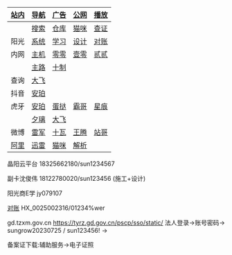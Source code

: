 |[站内](https://zian.netlify.app/other/web.html)|[导航](https://zian.netlify.app/other/web.html)|[广告](https://zian.netlify.app/other/adb.html)|[公网](https://zian.netlify.app/ipv6)|[播放](https://zian.netlify.app/other/m3u8.html)|
|-|-|-|-|-|
||[搜索](https://zian.netlify.app/other/bing.html)|[仓库](https://666937.xyz:8899/?u=http://hsck.net/&p=/)|[猫咪](http://192.168.10.211)|[查证](https://cx.mem.gov.cn/special)|
|阳光|[系统](https://hicp.sungrow-re.com)|[学习](https://edu.sungrow-re.com)|[设计](https://isolarroof.sungrowplant.com/)|[对账](http://ygfppt.sungrow-re.com:8081/login)|
|内网|[主机](http://5.mm)|[零零](http://200.mm)|[壹零](http://210.mm)|[贰贰](http://222.mm)|
||[主路](http://192.168.10.1)|[十制](http://2018287253)|||
|查询|[大飞](https://www.op.gg/summoners/kr/Hide%20on%20bush/ingame)|||
|抖音|[安珀](https://live.douyin.com/356402078496)||||
|虎牙|[安珀](https://m.huya.com/20411512)|[蛋挞](https://m.huya.com/799147)|[霸哥](https://m.huya.com/189201)|[星痕](https://m.huya.com/699772)|
||[夕璃](https://m.huya.com/21809097)|[大飞](https://m.huya.com/138156)||
|微博|[雷军](https://m.weibo.cn/u/1749127163)|[十瓦](https://m.weibo.cn/u/1892653244)|[王腾](https://m.weibo.cn/u/1654901425)|[站哥](https://m.weibo.cn/u/6048569942)|
|[阿里](http://120.76.158.149/?from=/)|[迅雷](http://120.76.158.149:996)|[猫咪](http://120.76.158.149:213)|[解析](https://jx.xmflv.cc/?url=)||


晶阳云平台 18325662180/sun1234567

副卡沈俊伟 18122780020/sun123456 (施工+设计)

阳光商E学  jy079107

[对账](http://ygfppt.sungrow-re.com:8081/login) HX_0025002316/01234%wer


gd.tzxm.gov.cn
https://tyrz.gd.gov.cn/pscp/sso/static/
法人登录->账号密码-> sungrow20230725 / sun123456! ->


备案证下载:辅助服务->电子证照